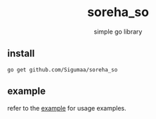 <div style="text-align: center; "> 
    <h1>soreha_so</h1>
    <p>simple go library </p>
</div>


## install

` go get github.com/Sigumaa/soreha_so `

## example

refer to the [example](https://github.com/Sigumaa/soreha_so/tree/main/example) for usage examples.

